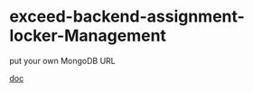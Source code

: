 # exceed-backend-assignment-locker-Management

put your own MongoDB URL

[doc](https://docs.google.com/document/d/1aqduqBgG74fqqM3JjmPvHSa20VAr8VSe_POYeQbQyx8/edit#)
